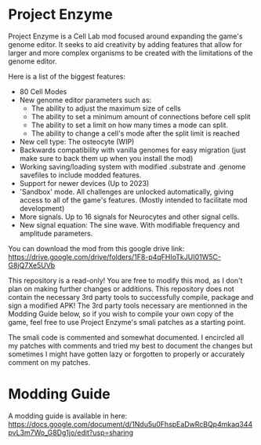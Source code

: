 # Project Enzyme
Project Enzyme is a Cell Lab mod focused around expanding the game's genome editor. It seeks to aid creativity by adding features that allow for larger and more complex organisms to be created with the limitations of the genome editor.

Here is a list of the biggest features:
* 80 Cell Modes
* New genome editor parameters such as:
  * The ability to adjust the maximum size of cells
  * The ability to set a minimum amount of connections before cell split
  * The ability to set a limit on how many times a mode can split.
  * The ability to change a cell's mode after the split limit is reached
* New cell type: The osteocyte (WIP)
* Backwards compatibility with vanilla genomes for easy migration (just make sure to back them up when you install the mod)
* Working saving/loading system with modified .substrate and .genome savefiles to include modded features.
* Support for newer devices (Up to 2023)
* 'Sandbox' mode. All challenges are unlocked automatically, giving access to all of the game's features. (Mostly intended to facilitate mod development)
* More signals. Up to 16 signals for Neurocytes and other signal cells.
* New signal equation: The sine wave. With modifiable frequency and amplitude parameters.

You can download the mod from this google drive link:
https://drive.google.com/drive/folders/1F8-p4qFHIoTkJUI01W5C-G8jQ7Xe5UVb

This repository is a read-only! You are free to modify this mod, as I don't plan on making further changes or additions. This repository does not contain the necessary 3rd party tools to successfully compile, package and sign a modified APK! The 3rd party tools necessary are mentionned in the Modding Guide below, so if you wish to compile your own copy of the game, feel free to use Project Enzyme's smali patches as a starting point.

The smali code is commented and somewhat documented. I encircled all my patches with comments and tried my best to document the changes but sometimes I might have gotten lazy or forgotten to properly or accurately comment on my patches.

# Modding Guide 

A modding guide is available in here:
https://docs.google.com/document/d/1Ndu5u0FhspEaDwRcBQp4mkaq344pvL3m7Wo_G8Dg1jo/edit?usp=sharing

